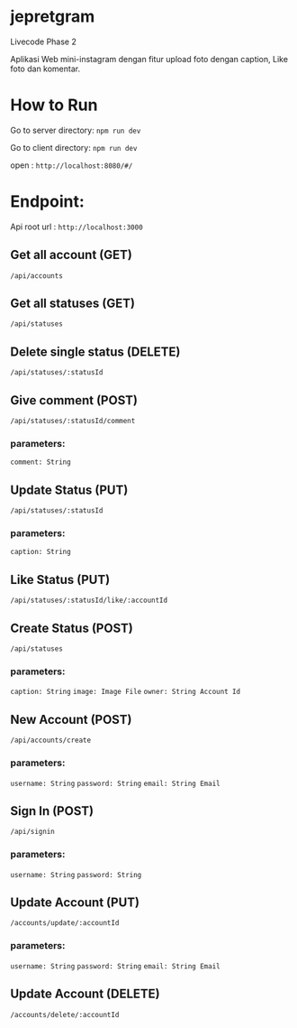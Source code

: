 # jepretgram
Livecode Phase 2

Aplikasi Web mini-instagram dengan fitur upload foto dengan caption, Like foto dan komentar.

# How to Run
Go to server directory:
`npm run dev`

Go to client directory:
`npm run dev`

open : `http://localhost:8080/#/`

# Endpoint:
Api root url : `http://localhost:3000`

## Get all account (GET)
`/api/accounts`

## Get all statuses (GET)
`/api/statuses`

## Delete single status (DELETE)
`/api/statuses/:statusId`


## Give comment (POST)
`/api/statuses/:statusId/comment`

### parameters:

`comment: String`

## Update Status (PUT)
`/api/statuses/:statusId`

### parameters:

`caption: String`

## Like Status (PUT)
`/api/statuses/:statusId/like/:accountId`

## Create Status (POST)
`/api/statuses`

### parameters:

`caption: String`
`image: Image File`
`owner: String Account Id`

## New Account (POST)
`/api/accounts/create`

### parameters:

`username: String`
`password: String`
`email: String Email`

## Sign In (POST)
`/api/signin`

### parameters:

`username: String`
`password: String`

## Update Account (PUT)
`/accounts/update/:accountId`

### parameters:

`username: String`
`password: String`
`email: String Email`

## Update Account (DELETE)
`/accounts/delete/:accountId`